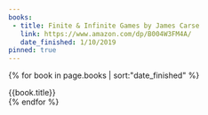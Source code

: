```yaml
---
books:
 - title: Finite & Infinite Games by James Carse
   link: https://www.amazon.com/dp/B004W3FM4A/
   date_finished: 1/10/2019
pinned: true
---
```


{% for book in page.books | sort:"date_finished" %}
<div class="">
{{book.title}}

</div>
{% endfor %}